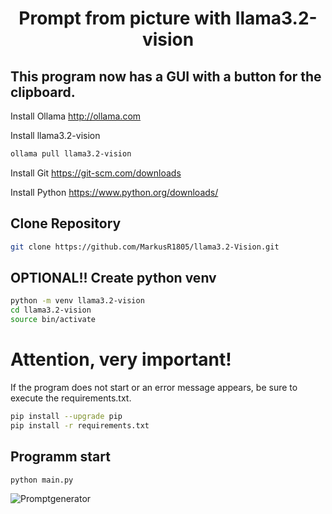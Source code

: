 <div align=center><h1>Prompt from picture with llama3.2-vision</h1></div>

## This program now has a GUI with a button for the clipboard.

Install Ollama
<http://ollama.com>

Install llama3.2-vision

```sh
ollama pull llama3.2-vision
```

Install Git
<https://git-scm.com/downloads>

Install Python
<https://www.python.org/downloads/>

<h2>Clone Repository</h2>

```sh
git clone https://github.com/MarkusR1805/llama3.2-Vision.git
```

<h2>OPTIONAL!! Create python venv</h2>

```sh
python -m venv llama3.2-vision
cd llama3.2-vision
source bin/activate
```

<h1>Attention, very important!</h1>
If the program does not start or an error message appears, be sure to execute the requirements.txt.

```sh
pip install --upgrade pip
pip install -r requirements.txt
```

<h2>Programm start</h2>

```sh
python main.py
```

![Promptgenerator](https://image.civitai.com/xG1nkqKTMzGDvpLrqFT7WA/26f2122f-6738-45e1-bcf9-0e62f281622c/original=true,quality=90/36686347.jpeg)
